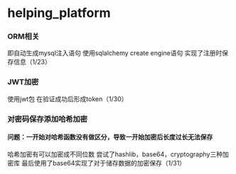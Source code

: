 # helping_platform

### ORM相关
即自动生成mysql注入语句
使用sqlalchemy create engine语句
实现了注册时保存信息（1/23）

### JWT加密
使用jwt包
在验证成功后形成token（1/30）

### 对密码保存添加哈希加密
#### 问题：一开始对哈希函数没有做区分，导致一开始加密后长度过长无法保存
哈希加密有可以加密成不同位数
尝试了hashlib，base64，cryptography三种加密库
最后使用了base64实现了对于储存数据的加密保存（1/31）
